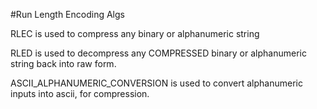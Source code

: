 #Run Length Encoding Algs

RLEC is used to compress any binary or alphanumeric string

RLED is used to decompress any COMPRESSED binary or alphanumeric string back into raw form.

ASCII_ALPHANUMERIC_CONVERSION is used to convert alphanumeric inputs into ascii, for compression.